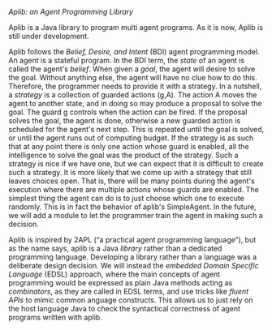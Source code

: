*Aplib: an Agent Programming Library*

Aplib is a Java library to program multi agent programs. As it is now, Aplib is still under development. 

Aplib follows the _Belief, Desire, and Intent_ (BDI) agent programming model. An agent is a stateful program. In the BDI term, the _state_ of an agent is called the agent's _belief_. When given a _goal_, the agent will desire to solve the goal. Without anything else, the agent will have no clue how to do this. Therefore, the programmer needs to provide it with a strategy. In a nutshell, a _strategy_ is a collection of guarded actions (g,A). The action A moves the agent to another state, and in doing so may produce a proposal to solve the goal. The guard g controls when the action can be fired. If the proposal solves the goal, the agent is done, otherwise a new guarded action is scheduled for the agent's next step. This is repeated until the goal is solved, or until the agent runs out of computing budget. If the strategy is as such that at any point there is only one action whose guard is enabled, all the intelligence to solve the goal was the product of the strategy. Such a strategy is nice if we have one, but we can expect that it is difficult to create such a strategy. It is more likely that we come up with a strategy that still leaves choices open. That is, there will be many points during the agent's execution where there are multiple actions whose guards are enabled. The simplest thing the agent can do is to just choose which one to execute randomly. This is in fact the behavior of aplib's SimpleAgent. In the future, we will add a module to let the programmer train the agent in making such a decision.


Aplib is inspired by 2APL (“a practical agent programming language”), but as the name says, aplib is a Java *library* rather than a dedicated programming language. Developing a library rather than a language was a deliberate design decision. We will instead the _embedded Domain Specific Language_ (EDSL) approach, where the main concepts of agent programming would be expressed as plain Java methods acting as _combinators_, as they are called in EDSL terms, and use tricks like _fluent APIs_ to mimic common anguage constructs. This allows us to just rely on the host language Java to check the syntactical correctness of agent programs written with aplib. 


